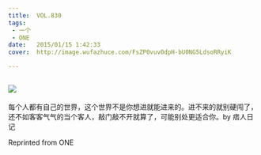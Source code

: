 ```yaml
---
title:	VOL.830
tags:
 - 一个
 - ONE
date:	2015/01/15 1:42:33
cover:	http://image.wufazhuce.com/FsZP0vuv0dpH-bU0NG5LdsoRRyiK

---
```

![](http://image.wufazhuce.com/FsZP0vuv0dpH-bU0NG5LdsoRRyiK)
---

每个人都有自己的世界，这个世界不是你想进就能进来的。进不来的就别硬闯了，还不如客客气气的当个客人，敲门敲不开就算了，可能别处更适合你。by 痞人日记
 
Reprinted from ONE
